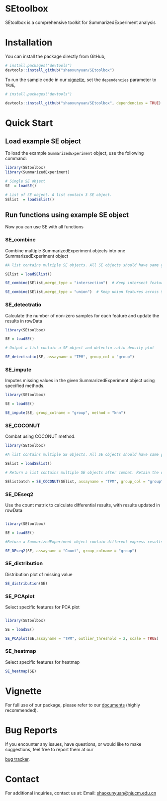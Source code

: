 # SEtoolbox

SEtoolbox is a comprehensive toolkit for SummarizedExperiment analysis

# Installation

You can install the package directly from GitHub,

```r
# install.packages("devtools")
devtools::install_github("shaoxunyuan/SEtoolbox")
```

To run the sample code in our [vignette](
https://shaoxunyuan.github.io/SEtoolbox/
), set the `dependencies` parameter to `TRUE`,

```r
# install.packages("devtools")

devtools::install_github("shaoxunyuan/SEtoolbox", dependencies = TRUE)
```

# Quick Start

## Load example SE object

To load the example `SummarizedExperiment` object, use the following command:  

```r
library(SEtoolbox)  
library(SummarizedExperiment)

# Single SE object
SE  = loadSE()

# List of SE object. A list contain 3 SE object.
SElist  = loadSElist()
```

## Run functions using example SE object

Now you can use SE with all functions 

### SE_combine

Combine multiple SummarizedExperiment objects into one SummarizedExperiment object

```r
#A list contains multiple SE objects. All SE objects should have same group column name (para: group_col) and health control label (para: label_healthy).

SElist = loadSElist()

SE_combine(SElist,merge_type = "intersection")  # Keep intersect features across SE objects

SE_combine(SElist,merge_type = "union")  # Keep union features across SE objects
```

### SE_detectratio

Calculate the number of non-zero samples for each feature and update the results in rowData  

```r
library(SEtoolbox)

SE = loadSE()

# Output a list contain a SE object and detectio ratio density plot 

SE_detectratio(SE, assayname = "TPM", group_col = "group")  
```

### SE_impute

Imputes missing values in the given SummarizedExperiment object using specified methods.

```r
library(SEtoolbox)

SE = loadSE()

SE_impute(SE, group_colname = "group", method = "knn")  
```

### SE_COCONUT

Combat using COCONUT method.

```r
library(SEtoolbox)

#A list contains multiple SE objects. All SE objects should have same group column name (para: group_col) and health control label (para: label_healthy).

SElist = loadSElist()

# Return a list contains multiple SE objects after combat. Retain the original row and column information.

SElistbatch = SE_COCONUT(SElist, assayname = "TPM", group_col = "group", label_healthy = "HC")
```

### SE_DEseq2

Use the count matrix to calculate differential results, with results updated in rowData  

```r

library(SEtoolbox)

SE = loadSE()

#Return a SummarizedExperiment object contain different express results in metadata

SE_DEseq2(SE, assayname = "Count", group_colname = "group")  

```

### SE_distribution

Distribution plot of missing value

```r
SE_distribution(SE)  
```

### SE_PCAplot

Select specific features for PCA plot  

```r

library(SEtoolbox)

SE = loadSE()

SE_PCAplot(SE,assayname = "TPM", outlier_threshold = 2, scale = TRUE)  


```

### SE_heatmap

Select specific features for heatmap 

```r
SE_heatmap(SE)  
```

# Vignette

For full use of our package, please refer to our [documents](
https://shaoxunyuan.github.io/SEtoolbox/)
(highly recommended). 

# Bug Reports

If you encounter any issues, have questions, or would like to make suggestions, 
feel free to report them at our 

[bug tracker](https://github.com/shaoxunyuan/SEtoolbox/issues).

# Contact

For additional inquiries, contact us at: 
Email: shaoxunyuan@njucm.edu.cn
